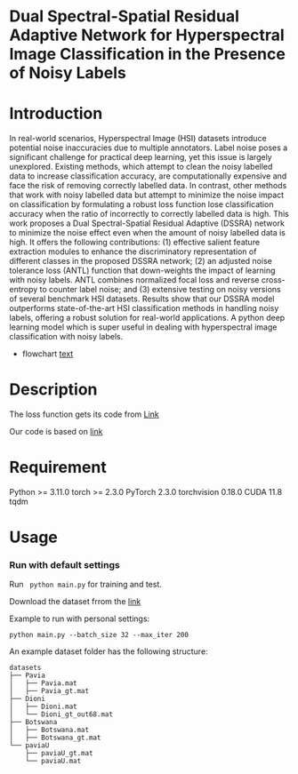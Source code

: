 # Dual Spectral-Spatial Residual Adaptive Network for Hyperspectral Image Classification in the Presence of Noisy Labels

# Introduction

In real-world scenarios, Hyperspectral Image (HSI) datasets introduce potential noise inaccuracies due to multiple annotators. Label noise poses a significant challenge for practical deep learning, yet this issue is largely unexplored. Existing methods, which attempt to clean the noisy labelled data to increase classification accuracy, are computationally expensive and face the risk of removing correctly labelled data. In contrast, other methods that work with noisy labelled data but attempt to minimize the noise impact on classification by formulating a robust loss function lose classification accuracy when the ratio of incorrectly to correctly labelled data is high. This work proposes a Dual Spectral-Spatial Residual Adaptive (DSSRA) network to minimize the noise effect even when the amount of noisy labelled data is high. It offers the following contributions: (1) effective salient feature extraction modules to enhance the discriminatory representation of different classes in the proposed DSSRA network; (2) an adjusted noise tolerance loss (ANTL) function that down-weights the impact of learning with noisy labels. ANTL combines normalized focal loss and reverse cross-entropy to counter label noise; and (3) extensive testing on noisy versions of several benchmark HSI datasets. Results show that our DSSRA model outperforms state-of-the-art HSI classification methods in handling noisy labels, offering a robust solution for real-world applications.
A python deep learning model which is super useful in dealing with hyperspectral image classification with noisy labels.

- flowchart
  [text](DSSRA.pdf)

# Description

The loss function gets its code from [Link](https://github.com/HanxunH/Active-Passive-Losses)

Our code is based on [link](https://github.com/Li-ZK/DCRN-2021)

# Requirement

Python >= 3.11.0
torch >= 2.3.0
PyTorch 2.3.0
torchvision 0.18.0
CUDA 11.8
tqdm

# Usage

### Run with default settings

Run ` python main.py` for training and test.

Download the dataset frrom the [link](https://www.ehu.eus/ccwintco/index.php/Hyperspectral_Remote_Sensing_Scenes)

Example to run with personal settings:

`python main.py --batch_size 32 --max_iter 200`

An example dataset folder has the following structure:

```
datasets
├── Pavia
│   ├── Pavia.mat
│   ├── Pavia_gt.mat
├── Dioni
│   ├── Dioni.mat
│   └── Dioni_gt_out68.mat
├── Botswana
│   ├── Botswana.mat
│   ├── Botswana_gt.mat
└── paviaU
    ├── paviaU_gt.mat
    └── paviaU.mat
```
